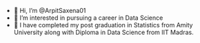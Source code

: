 - 👋 Hi, I’m @ArpitSaxena01
- 👀 I’m interested in pursuing a career in Data Science
- 🌱 I have completed my post graduation in Statistics from Amity University along with Diploma in Data Science from IIT Madras.
